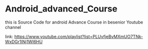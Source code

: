# Android_advanced_Course

this is Source Code for android Advance Course in besenior Youtube channel

link:
https://www.youtube.com/playlist?list=PLUvfjeBvMXmUO7TNk-WxDGr1INj1WI6HU

